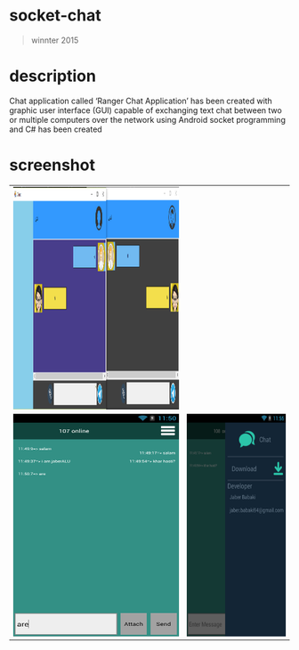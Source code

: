 # socket-chat
>winnter 2015

# description
Chat application called ‘Ranger Chat Application’ has been created with graphic user interface (GUI) capable of exchanging text chat between two or multiple computers over the network using Android socket programming and C# has been created

# screenshot

<table style="width:100%">
  <tr>
    <td><img src="https://github.com/JaberBabaki/socket-chat/blob/master/screenshot/C%23/1.jpg" width="1000" height="400" /></td>
  </tr>
    <td><img src="https://github.com/JaberBabaki/socket-chat/blob/master/screenshot/android/1.png" width="600" height="400"/></td>
    <td><img src="https://github.com/JaberBabaki/socket-chat/blob/master/screenshot/android/2.png" width="600" height="400"/></td>
  </tr>
</table>
